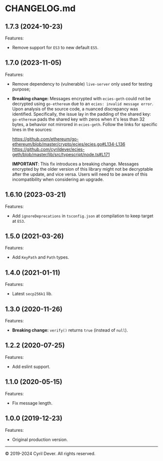# CHANGELOG.md

## 1.7.3 (2024-10-23)

Features:
  - Remove support for `ES3` to new default `ES5`.

## 1.7.0 (2023-11-05)

Features:

  - Remove dependency to (vulnerable) `live-server` only used for testing purpose;
  - **Breaking change:** Messages encrypted with `ecies-geth` could not be decrypted using `go-ethereum` due to an `ecies: invalid message error`. Upon analysis of the source code, a nuanced discrepancy was identified. Specifically, the issue lay in the padding of the shared key: `go-ethereum` pads the shared key with zeros when it's less than 32 bytes, a behavior not mirrored in `ecies-geth`. Follow the links for specific lines in the sources:

    https://github.com/ethereum/go-ethereum/blob/master/crypto/ecies/ecies.go#L134-L136
    https://github.com/cyrildever/ecies-geth/blob/master/lib/src/typescript/node.ts#L171

    **IMPORTANT**: This fix introduces a breaking change. Messages encrypted by the older version of this library might not be decryptable after the update, and vice versa. Users will need to be aware of this incompatibility when considering an upgrade.

## 1.6.10 (2023-03-21)

Features:
  - Add `ignoreDeprecations` in `tsconfig.json` at compilation to keep target at `ES3`.

## 1.5.0 (2021-03-26)

Features:
  - Add `KeyPath` and `Path` types.

## 1.4.0 (2021-01-11)

Features:
  - Latest `secp256k1` lib.

## 1.3.0 (2020-11-26)

Features:
  - **Breaking change:** `verify()` returns `true` (instead of `null`).

## 1.2.2 (2020-07-25)

Features:
  - Add eslint support.

## 1.1.0 (2020-05-15)

Features:
  - Fix message length.

## 1.0.0 (2019-12-23)

Features:
  - Original production version.


<hr />
&copy; 2019-2024 Cyril Dever. All rights reserved.